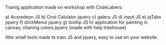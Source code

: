 Trainig application made on workshop with CodeLabers:

a) Acoredeon JS
b) Cost Calulator jquery
c) galery   JS
d) input    JS
e) jqTabs   jquery
f) stickMenut jquery
g) tooltip   JS
h) application for painting in canvas, chaning colors jquery (made with help treehouse)

little small tools made to train JS and jquery, easy to use on your website.
